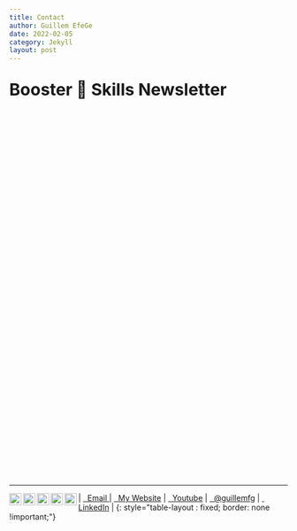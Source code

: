 ```yaml
---
title: Contact
author: Guillem EfeGe
date: 2022-02-05
category: Jekyll
layout: post
---
```


<p style="font-size: 30px; font-weight: bold;">Booster 🚀 Skills Newsletter</p>
<iframe data-tally-src="https://tally.so/embed/3EpGbr?alignLeft=1&hideTitle=1&transparentBackground=1&dynamicHeight=1" loading="lazy" width="100%" height="653" frameborder="0" marginheight="0" marginwidth="0" title="Booster 🚀 Skills Newsletter"></iframe>
<script>var d=document,w="https://tally.so/widgets/embed.js",v=function(){"undefined"!=typeof Tally?Tally.loadEmbeds():d.querySelectorAll("iframe[data-tally-src]:not([src])").forEach((function(e){e.src=e.dataset.tallySrc}))};if("undefined"!=typeof Tally)v();else if(d.querySelector('script[src="'+w+'"]')==null){var s=d.createElement("script");s.src=w,s.onload=v,s.onerror=v,d.body.appendChild(s);}</script>

---

| [<img align="left" alt="hello@myboosterskills.com" width="22px" src="https://cdn.jsdelivr.net/npm/simple-icons@15.15.0/icons/protonmail.svg" />&nbsp; Email ][email] | [<img align="left" alt="guillem.cat" width="22px" src="https://cdn.jsdelivr.net/npm/simple-icons@15.15.0/icons/safari.svg" />&nbsp; My Website][guillem_cat] | [<img align="left" alt="Youtube" width="22px" src="https://cdn.jsdelivr.net/npm/simple-icons@15.15.0/icons/youtube.svg" /> &nbsp;  Youtube][youtube] | [<img align="left" alt="X" width="22px" src="https://cdn.jsdelivr.net/npm/simple-icons@15.15.0/icons/x.svg" /> &nbsp; @guillemfg][twitter] | [<img align="left" alt="LinkedIn" width="22px" src="https://cdn.jsdelivr.net/npm/simple-icons@3.13.0/icons/linkedin.svg" /> &nbsp; LinkedIn][linkedin] |
{: style="table-layout : fixed; border: none !important;"}

[email]: hello@myboosterskills.com
[linkedin]: https://www.linkedin.com/in/gfernandezg/
[guillem_cat]: https://pro.guillem.cat
[youtube]: https://www.youtube.com/channel/UCoH5lIMP8IcwHTQsWypSA2Q
[twitter]: https://x.com/guillemfg?lang=en